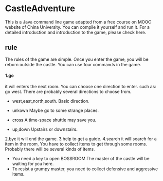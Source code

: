 # CastleAdventure
This is a Java command line game adapted from a free course on MOOC website of China University. 
You can compile it yourself and run it. 
For a detailed introduction and introduction to the game, please check here.

## rule
The rules of the game are simple. Once you enter the game, you will be reborn outside the castle.
You can use four commands in the game.
#### 1.go
it will enters the next room. 
You can choose one direction to enter. 
such as: go west.
There are probably several directions to choose from.
- west,east,north,south.
Basic direction.

- unkown
Maybe go to some strange places.

- cross
A time-space shuttle may save you.

- up,down
Upstairs or downstairs.

2.bye 
it will end the game.
3.help 
to get a guide.
4.search 
it will search for a item in the room, You have to collect items to get through some rooms.
Probably there will be several kinds of items.

- You need a key to open BOSSROOM.The master of the castle will be waiting for you here.
- To resist a grumpy master, you need to collect defensive and aggressive items.
